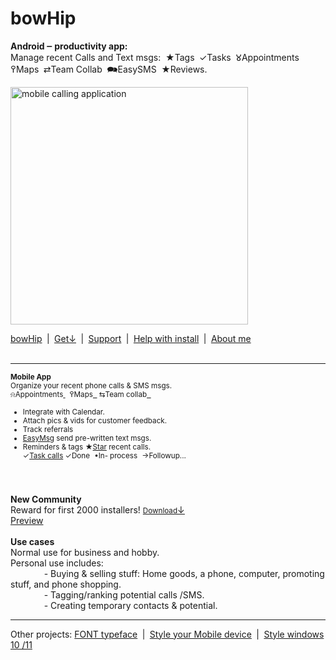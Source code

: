 # bowHip
<b>Android ‒ productivity app:</b>&nbsp;<br>
Manage recent Calls and Text msgs:&nbsp; ★Tags  ✓Tasks  𑀫Appointments  ߉Maps  ⇄Team Collab&nbsp; 🗪EasySMS  ★Reviews.<br>

<a href="https://bowhip.org"><img style="height: 380px; margin-bottom:-0px; margin-top:0px;" src="https://bowhip.org/img/calling_application.png" alt="mobile calling application"></a>
     
<a href="https://bowhip.org">bowHip</a>  |  <a href="https://bowhip.org/bowHip_1.5.3.apk">Get<u>↓</u></a>  |  <a target="_blank" href="https://bowhip.blogspot.com/2022/02/bowhip-phone-call-sms-organizer-mobile.html">Support</a>  |  <a target="_blank" href="https://bowhip.org/Help-installing-apk-to-mobile-device.html">Help with install</a>  |  <a target="_blank" href="https://bowhip.org/about-me.htm">About me</a><br><br>
<hr /> 

<small>**Mobile App**<br>
Organize your recent phone calls & SMS msgs.<br>
⍾Appointments<a href="https://bowhip.org/Mobile_Appointments.html" alt="Mobile Appointments from recent calls"> </a>&nbsp;  ߉Maps<a href="https://bowhip.org/use-my-tablet-device-with-google-maps.html" alt="Map driving route from phone"> &nbsp;</a> ⇆Team collab<a href="https://bowhip.org/use-my-tablet-device-with-google-maps.html" alt="Map driving route from phone"> &nbsp;</a>
 - Integrate with Calendar.
 - Attach pics & vids for customer feedback.
 - Track referrals
 - <a href="https://bowhip.org/Mobile_Easy_SMS_text_msgs.html" alt="Mobile Appointments">EasyMsg</a> send pre-written text msgs.
 - Reminders & tags
 ★<a target="_blank" href="https://bowhip.org/Mobile_Star_phone_calls.html" alt="star phone calls">Star</a> recent calls. &nbsp;  <br>
 ✓<a target="_blank" href="https://bowhip.org/Mobile_taskbar_phone_tags.html" alt="Task recent calls">Task calls</a> ✓Done  •In- process  →Followup...<br><br>
<br>
</small>

**New Community**<br>
Reward for first 2000 installers!  <a href="https://bowhip.org/bowHip_1.5.3.apk"><small>Download</small><u>↓</u></a><br>
<a href="https://bowhip.org/#screenshots">Preview</a></small>
<br><br>
**Use cases**<br>
Normal use for business and hobby.<br>
Personal use includes:<br>
       - Buying & selling stuff: Home goods, a phone, computer, promoting stuff, and phone shopping.<br>
       - Tagging/ranking potential calls /SMS.<br>
       - Creating temporary contacts & potential.  <br>


<hr />
Other projects: <a href="https://github.com/qp5/FONT">FONT typeface</a>  |  <a target="_blank" href="https://codepen.io/qp5/full/WNGbLBy">Style your Mobile device</a>  |   <a target="_blank" href="https://codepen.io/qp5/project/full/ZmBrJo">Style windows 10 /11 </a>

